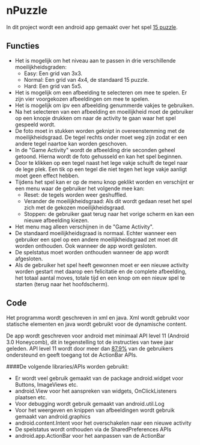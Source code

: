 nPuzzle
=======

In dit project wordt een android app gemaakt over het spel [15 puzzle]. 

Functies
---------
- Het is mogelijk om het niveau aan te passen in drie verschillende moeilijkheidsgraden:
    - Easy: Een grid van 3x3.
    - Normal: Een grid van 4x4, de standaard 15 puzzle.
    - Hard: Een grid van 5x5.
- Het is mogelijk om een afbeelding te selecteren om mee te spelen. Er zijn vier voorgekozen afbeeldingen om mee te spelen.
- Het is mogelijk om ipv een afbeelding genummerde vakjes te gebruiken.
- Na het selecteren van een afbeelding en moeilijkheid moet de gebruiker op een knopje drukken om naar de activity te gaan waar het spel gespeeld wordt.
- De foto moet in stukken worden geknipt in overeenstemming met de moeilijkheidsgraad. De tegel rechts onder moet weg zijn zodat er een andere tegel naartoe kan worden geschoven.
- In de "Game Activity" wordt de afbeelding drie seconden geheel getoond. Hierna wordt de foto gehusseld en kan het spel beginnen.
- Door te klikken op een tegel naast het lege vakje schuift de tegel naar de lege plek. Een tik op een tegel die niet tegen het lege vakje aanligt moet geen effect hebben.
- Tijdens het spel kan er op de menu knop geklikt worden en verschijnt er een menu waar de gebruiker het volgende mee kan:
    - Reset: de tegels worden weer geshuffled.
    - Verander de moeilijkheidsgraad: Als dit wordt gedaan reset het spel zich met de gekozen moeilijkheidsgraad.
    - Stoppen: de gebruiker gaat terug naar het vorige scherm en kan een nieuwe afbeelding kiezen.
- Het menu mag alleen verschijnen in de "Game Activity".
- De standaard moeilijkheidsgraad is normaal. Echter wanneer een gebruiker een spel op een andere moeilijkheidsgraad zet moet dit worden onthouden. Ook wanneer de app wordt gesloten.
- De spelstatus moet worden onthouden wanneer de app wordt afgesloten.
- Als de gebruiker het spel heeft gewonnen moet er een nieuwe activity worden gestart met daarop een felicitatie en de complete afbeelding, het totaal aantal moves, totale tijd en een knop om een nieuw spel te starten (terug naar het hoofdscherm). 

Code
----
Het programma wordt geschreven in xml en java. Xml wordt gebruikt voor statische elementen en java wordt gebruikt voor de dynamische content. 

De app wordt geschreven voor android met minimaal API level 11 (Android 3.0 Honeycomb), dit in tegenstelling tot de instructies van twee jaar geleden. API level 11 wordt door meer dan [87.9%] van de gebruikers ondersteund en geeft toegang tot de ActionBar APIs.

####De volgende libraries/APIs worden gebruikt:
- Er wordt veel gebruik gemaakt van de package android.widget voor Buttons, ImageViews etc.
- android.View voor het aanspreken van widgets, OnClickListeners plaatsen etc.
- Voor debugging wordt gebruik gemaakt van android.util.Log
- Voor het weergeven en knippen van afbeeldingen wordt gebruik gemaakt van android.graphics
- android.content.Intent voor het overschakelen naar een nieuwe activity
- De spelstatus wordt onthouden via de SharedPreferences APIs
- android.app.ActionBar voor het aanpassen van de ActionBar

[15 puzzle]:http://en.wikipedia.org/wiki/15_puzzle
[87.9%]:http://developer.android.com/about/dashboards/index.html